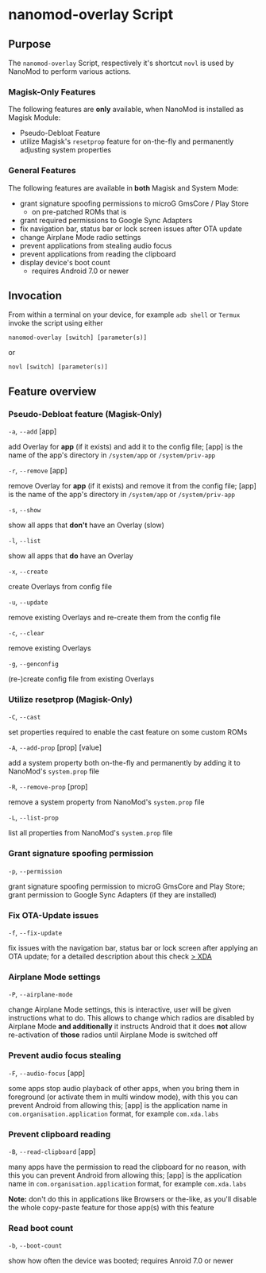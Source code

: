 # nanomod-overlay Script

## Purpose

The `nanomod-overlay` Script, respectively it's shortcut `novl` is used by NanoMod to perform various actions.

### Magisk-Only Features

The following features are **only** available, when NanoMod is installed as Magisk Module:

* Pseudo-Debloat Feature
* utilize Magisk's `resetprop` feature for on-the-fly and permanently adjusting system properties

### General Features

The following features are available in **both** Magisk and System Mode:

* grant signature spoofing permissions to microG GmsCore / Play Store
  * on pre-patched ROMs that is
* grant required permissions to Google Sync Adapters
* fix navigation bar, status bar or lock screen issues after OTA update
* change Airplane Mode radio settings
* prevent applications from stealing audio focus
* prevent applications from reading the clipboard
* display device's boot count
  * requires Android 7.0 or newer

## Invocation

From within a terminal on your device, for example `adb shell` or `Termux` invoke the script using either

`nanomod-overlay [switch] [parameter(s)]`

or

`novl [switch] [parameter(s)]`

## Feature overview

### Pseudo-Debloat feature (Magisk-Only)

`-a`, `--add` [app]

add Overlay for **app** (if it exists) and add it to the config file; [app] is the name of the app's directory in `/system/app` or `/system/priv-app`

`-r`, `--remove` [app]

remove Overlay for **app** (if it exists) and remove it from the config file; [app] is the name of the app's directory in `/system/app` or `/system/priv-app`

`-s`, `--show`

show all apps that **don't** have an Overlay (slow)

`-l`, `--list`

show all apps that **do** have an Overlay

`-x`, `--create`

create Overlays from config file

`-u`, `--update`

remove existing Overlays and re-create them from the config file

`-c`, `--clear`

remove existing Overlays

`-g`, `--genconfig`

(re-)create config file from existing Overlays

### Utilize resetprop (Magisk-Only)

`-C`, `--cast`

set properties required to enable the cast feature on some custom ROMs

`-A`, `--add-prop` [prop] [value]

add a system property both on-the-fly and permanently by adding it to NanoMod's `system.prop` file

`-R`, `--remove-prop` [prop]

remove a system property from NanoMod's `system.prop` file

`-L`, `--list-prop`

list all properties from NanoMod's `system.prop` file

### Grant signature spoofing permission

`-p`, `--permission`

grant signature spoofing permission to microG GmsCore and Play Store; grant permission to Google Sync Adapters (if they are installed)

### Fix OTA-Update issues

`-f`, `--fix-update`

fix issues with the navigation bar, status bar or lock screen after applying an OTA update; for a detailed description about this check [> XDA](https://www.xda-developers.com/broken-navigation-bar-lock-screen-ota-update/)

### Airplane Mode settings

`-P`, `--airplane-mode`

change Airplane Mode settings, this is interactive, user will be given instructions what to do. This allows to change which radios are disabled by Airplane Mode **and additionally** it instructs Android that it does **not** allow re-activation of **those** radios until Airplane Mode is switched off

### Prevent audio focus stealing

`-F`, `--audio-focus` [app]

some apps stop audio playback of other apps, when you bring them in foreground (or activate them in multi window mode), with this you can prevent Android from allowing this; [app] is the application name in `com.organisation.application` format, for example `com.xda.labs`

### Prevent clipboard reading

`-B`, `--read-clipboard` [app]

many apps have the permission to read the clipboard for no reason, with this you can prevent Android from allowing this; [app] is the application name in `com.organisation.application` format, for example `com.xda.labs`

**Note:** don't do this in applications like Browsers or the-like, as you'll disable the whole copy-paste feature for those app(s) with this feature

### Read boot count

`-b`, `--boot-count`

show how often the device was booted; requires Anroid 7.0 or newer
